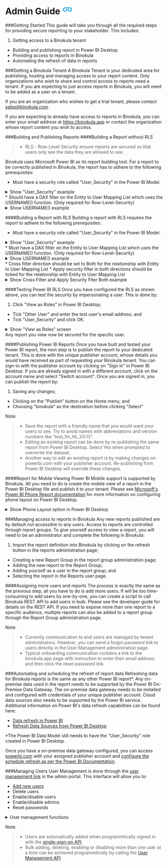 # Admin Guide ![](images/favicon.png)

###Getting Started
This guide will take you through all the required steps for providing secure reporting to your stakeholder. This includes:

1. Getting access to a Binokula tenant
+ Building and publishing report in Power BI Desktop
+ Providing access to reports in Binokula
+ Automating the refresh of data in reports


###Getting a Binokula Tenant
A Binokula Tenant is your dedicated area for publishing, hosting and managing access to your report content. Only organizations who wish to share and control access to reports need a tenant. If you are expecting to just access reports in Binokula, you will need to be added as a user on a tenant.

If you are an organization who wishes to get a trial tenant, please contact <sales@binokula.com>.

If you are expecting to already have access to reports in Binokula, you can enter your email address at <https://binokula.app> or contact the organization whose report content you wish to access.

###Building and Publishing Reports
####Building a Report without RLS

> * RLS - Row-Level Security ensure reports are secured so that users only see the data they are allowed to see.

Binokula uses Microsoft Power BI as its report building tool. For a report to be correctly published in Binokula, the report has to adhere to the following prerequisites:

* Must have a security role called "User_Security" in the Power BI Model.
<details>
  <summary>
    Show "User_Security" example
  </summary>
  ![alt text](images/admin-guide/user_security_role.PNG "User_Security role")
</details>
* Should have a DAX filter on the Entity to User Mapping List which uses the USERNAME() function. (Only required for Row-Level-Security)
<details>
  <summary>
    Show USERNAME() example
  </summary>
  ![alt text](images/admin-guide/username_filter.PNG "USERNAME() filter")
</details>

####Building a Report with RLS
Building a report with RLS requires the report to adhere to the following prerequisites:

* Must have a security role called "User_Security" in the Power BI Model.
<details>
  <summary>
    Show "User_Security" example
  </summary>
  ![alt text](images/admin-guide/user_security_role.PNG "User_Security role")
</details>
* Must have a DAX filter on the Entity to User Mapping List which uses the USERNAME() function. (Only required for Row-Level-Security)
<details>
  <summary>
    Show USERNAME() example
  </summary>
  ![alt text](images/admin-guide/username_filter.PNG "USERNAME() filter")
</details>
* Cross filter direction should be set to Both for the relationship with Entity to User Mapping List
* Apply security filter in both directions should be ticked for the relationship with Entity to User Mapping List
<details>
  <summary>
    Show Cross Filter and Apply Security Fiter Both example
  </summary>
  ![alt text](images/admin-guide/filter_both_tick.PNG "Both filter example")
</details>

####Testing Power BI RLS
Once you have configured the RLS as shown above, you can test the security by impersonating a user. This is done by:

1. Click "View as Roles" in Power BI Desktop;
+ Tick "Other User" and enter the test user's email address; and
+ Tick "User_Security" and click OK.
<details>
  <summary>
    Show "View as Roles" screen
  </summary>
  ![alt text](images/admin-guide/test_security.PNG "Test security example")
</details>
Any report you view now be secured for the specific user.

####Publishing Power BI Reports
Once you have built and tested your Power BI report, the next step is to publish the report to your dedicated tenant. This is done with the unique publisher account, whose details you would have received as part of requesting your Binokula tenant. You can sign-in with the publisher account by clicking on "Sign in" in Power BI Desktop. If you are already signed in with a different account, click on the account name and select "Switch account". Once you are signed in, you can publish the report by:

1. Saving any changes;
+ Clicking on the "Publish" button on the Home menu; and 
+ Choosing "binokula" as the destination before clicking "Select"

Note:
> * Save the report with a friendly name that you would want your users to see. Try to avoid names with abbreviations and version numbers like "test_fin_HL_V0.13".
> * Editing an existing report can be done by re-publishing the same report from Power BI Desktop. Select Yes when prompted to overwrite the dataset.
> * Another way to edit an existing report is by making changes on powerbi.com with your publisher account. Re-publishing from Power BI Desktop will override these changes.

####Report for Mobile Viewing
Power BI Mobile support is supported by Binokula. All you need to do is create the mobile view of a report in the Power BI Desktop file and publish it to your tenant. Please see [Microsoft's Power BI Phone Report documentation](https://docs.microsoft.com/en-us/power-bi/desktop-create-phone-report) for more information on configuring phone layout on Power BI Desktop.
<details>
  <summary>
    Show Phone Layout option in Power BI Desktop
  </summary>
  ![alt text](images/admin-guide/phone_layout.PNG "Phone Layout example")
</details>


###Managing access to reports in Binokula
Any new reports published are by default not accessible to any users. Access to reports are controlled through report groups. To give yourself access to view a report, you will need to be an administrator and complete the following in Binokula:

1. Import the report definition into Binokula by clicking on the refresh button in the reports administration page;
+ Creating a new Report Group in the report group administration page;
+ Adding the new report to the Report Group;
+ Adding yourself as a user in the report group; and
+ Selecting the report in the Reports user page.

####Assigning more users and reports
The process is exactly the same as the previous step, all you have to do is add more users. If will be too time-consuming to add users by one-by-one, you can create a script to call Binokula REST API to add users in bulk. Please see the developer guide for details on the REST API. If you need to expose more than one report to a specific audience, multiple reports can also be added to a report group through the Report Group administration page.

Note:
> * Currently communication to end users are managed by tenant administrators. However, you can send a forgot password link to users directly in the User Management administration page.
> * Typical onboarding communication contains a link to the binokula.app page with instruction to enter their email address and then click the reset password link.

###Automating and scheduling the refresh of report data
Refreshing data for Binokula reports is the same as any other Power BI report*. Any on-premise data used in the report needs to be supported by the Power BI On-Premise Data Gateway. The on-premise data gateway needs to be installed and configured with credentials of your unique publisher account. Cloud data sources also needs to be supported by the Power BI service. Additional information on Power BI's data refresh capabilities can be found here:

* [Data refresh in Power BI](https://docs.microsoft.com/en-us/power-bi/refresh-data)
* [Refresh Data Sources from Power BI Desktop](https://docs.microsoft.com/en-us/power-bi/refresh-data#power-bi-desktop-file)

*The Power BI Data Model still needs to have the "User_Security" role created in Power BI Desktop.

Once you have a on-premise data gateway configured, you can access [powerbi.com](https://powerbi.com) with your assigned publisher account and [configure the schedule refresh as per the Power BI Documentation](https://docs.microsoft.com/en-us/power-bi/refresh-scheduled-refresh).

###Managing Users
User Management is done through the [user management link](https://binokula.app/Admin/Users) in the admin portal. This interface will allow you to:

* [Add new users](https://binokula.app/Admin/AddUser)
* Delete users
* Enable/disable users
* Enable/disable admins
* Reset passwords
<details>
  <summary>
    User management functions
  </summary>
  ![alt text](images/admin-guide/user_functions.PNG "User management functions")
</details>

Note:
> * Users are automatically added when programmtically signed in with the [single-sign-on API](../developer-guide/#single-sign-on).
> * Bulk adding, deleting, enabling or disabling more than one user at a time can be achieved programmtically by calling the [User Management API](../developer-guide/#user-management).



